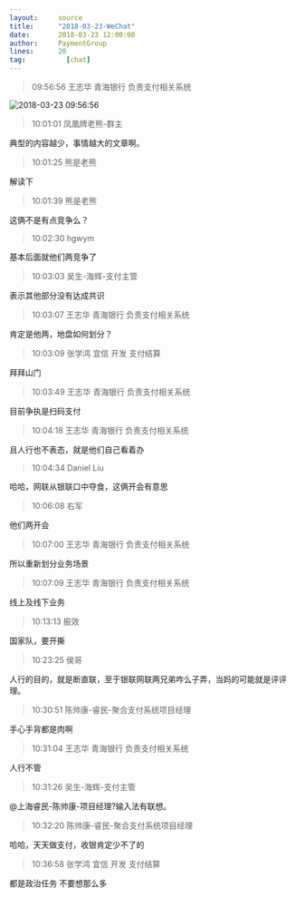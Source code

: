 ```yaml
---
layout:     source 
title:      "2018-03-23-WeChat"
date:       2018-03-23 12:00:00
author:     PaymentGroup
lines:      20 
tag:		  [chat]
---
```

> 09:56:56  王志华 青海银行 负责支付相关系统  
   
![2018-03-23 09:56:56](http://static.cocolian.org/img/20180323_095656.png) 
   
> 10:01:01  凤凰牌老熊-群主  
   
典型的内容越少，事情越大的文章啊。   
   
> 10:01:25  熊是老熊  
   
解读下  
   
> 10:01:39  熊是老熊  
   
这俩不是有点竞争么？  
   
> 10:02:30  hgwym  
   
基本后面就他们两竞争了  
   
> 10:03:03  吴生-海辉-支付主管  
   
表示其他部分没有达成共识  
   
> 10:03:07  王志华 青海银行 负责支付相关系统  
   
肯定是他两，地盘如何划分？  
   
> 10:03:09  张学鸿 宜信 开发 支付结算   
   
拜拜山门  
   
> 10:03:49  王志华 青海银行 负责支付相关系统  
   
目前争执是扫码支付  
   
> 10:04:18  王志华 青海银行 负责支付相关系统  
   
且人行也不表态，就是他们自己看着办  
   
> 10:04:34  Daniel Liu  
   
哈哈，网联从银联口中夺食，这俩开会有意思  
   
> 10:06:08  右军  
   
他们两开会   
   
> 10:07:00  王志华 青海银行 负责支付相关系统  
   
所以重新划分业务场景  
   
> 10:07:09  王志华 青海银行 负责支付相关系统  
   
线上及线下业务  
   
> 10:13:13  振效  
   
国家队，要开撕  
   
> 10:23:25  侯哥  
   
人行的目的，就是断直联，至于银联网联两兄弟咋么子弄，当妈的可能就是评评理。  
   
> 10:30:51  陈帅康-睿民-聚合支付系统项目经理  
   
手心手背都是肉啊  
   
> 10:31:04  王志华 青海银行 负责支付相关系统  
   
人行不管  
   
> 10:31:26  吴生-海辉-支付主管  
   
@上海睿民-陈帅康-项目经理?输入法有联想。  
   
> 10:32:20  陈帅康-睿民-聚合支付系统项目经理  
   
哈哈，天天做支付，收银肯定少不了的  
   
> 10:36:58  张学鸿 宜信 开发 支付结算   
   
都是政治任务 不要想那么多  
   
